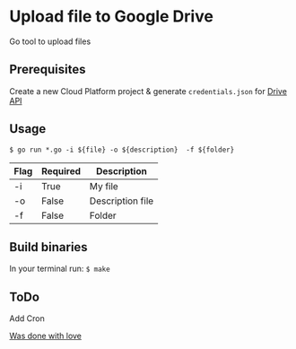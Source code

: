 # Upload file to Google Drive

Go tool to upload files

## Prerequisites

Create a new Cloud Platform project & generate `credentials.json` for [Drive API](https://www.iperiusbackup.net/en/how-to-enable-google-drive-api-and-get-client-credentials/)

## Usage

```shell
$ go run *.go -i ${file} -o ${description}  -f ${folder}
```

| Flag | Required | Description          |
|------|----------|----------------------|
| -i   | True     |     My file          |
| -o   | False    |     Description file |
| -f   | False    |     Folder           |

## Build binaries
In your terminal run: `$ make`

## ToDo
Add Cron


[Was done with love](http://brauliodev.com/)
